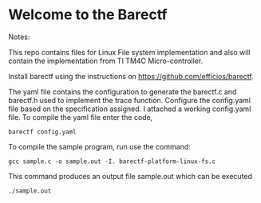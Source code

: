 # **Welcome to the Barectf**

Notes:

This repo contains files for Linux File system implementation and also will contain the implementation from TI TM4C Micro-controller.

Install barectf using the instructions on https://github.com/efficios/barectf.

The yaml file contains the configuration to generate the barectf.c and barectf.h used to implement the trace function. Configure the config.yaml file based on the specification assigned. I attached a working config.yaml file. To compile the yaml file enter the code,

    barectf config.yaml

To compile the sample program, run use the command:

    gcc sample.c -o sample.out -I. barectf-platform-linux-fs.c

This command produces an output file sample.out which can be executed

    ./sample.out

